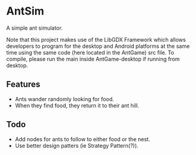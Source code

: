 AntSim
======

A simple ant simulator.

Note that this project makes use of the LibGDX Framework which allows developers
to program for the desktop and Android platforms at the same time using the same
code (here located in the AntGame) src file.  To compile, please run the main inside
AntGame-desktop if running from desktop.

Features
--------

* Ants wander randomly looking for food.
* When they find food, they return it to their ant hill.

Todo
----

* Add nodes for ants to follow to either food or the nest.
* Use better design patters (ie Strategy Pattern(?)).
